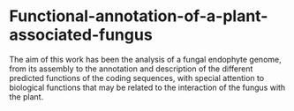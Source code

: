 # Functional-annotation-of-a-plant-associated-fungus
The aim of this work has been the analysis of a fungal endophyte genome, from its assembly to the annotation and description of the different predicted functions of the coding sequences, with special attention to biological functions that may be related to the interaction of the fungus with the plant.
